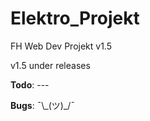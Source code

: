 # Elektro_Projekt
FH Web Dev Projekt v1.5

 v1.5 under releases


<strong>Todo</strong>:  ---


<strong>Bugs</strong>:  ¯\\\_(ツ)\_/¯ 

